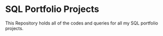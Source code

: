 # SQL Portfolio Projects

This Repository holds all of the codes and queries for all my SQL portfolio projects.
